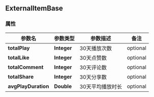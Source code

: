 <a name="ExternalItemBase"></a>
## ExternalItemBase
### 属性
参数名 | 参数类型 | 参数描述 | 备注
------------ | ------------- | ------------- | -------------
**totalPlay** | **Integer** | 30天播放次数 |  optional
**totalLike** | **Integer** | 30天点赞数 |  optional
**totalComment** | **Integer** | 30天评论数 |  optional
**totalShare** | **Integer** | 30天分享数 |  optional
**avgPlayDuration** | **Double** | 30天平均播放时长 |  optional






